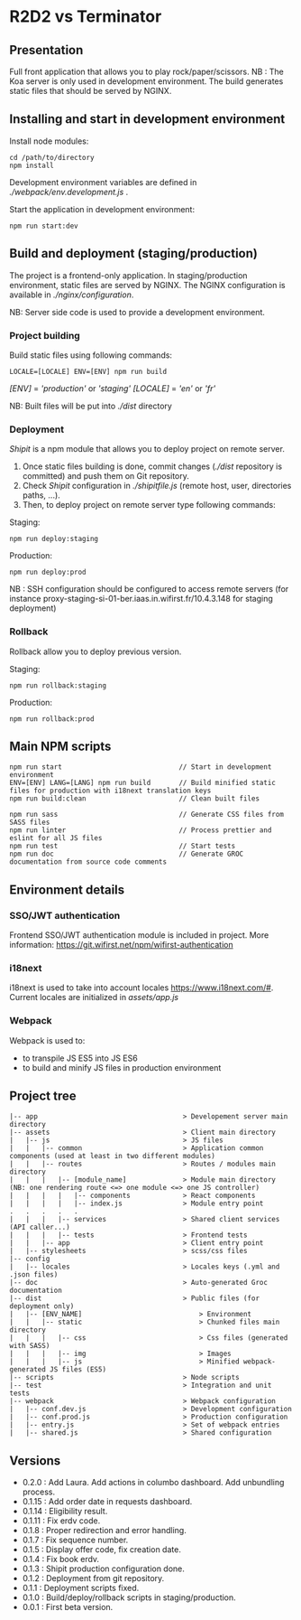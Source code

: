 # R2D2 vs Terminator

## Presentation

Full front application that allows you to play rock/paper/scissors.
NB : The Koa server is only used in development environment. The build generates static files that should be served by NGINX.


## Installing and start in development environment

Install node modules:

```
cd /path/to/directory
npm install
```
Development environment variables are defined in _./webpack/env.development.js_ .

Start the application in development environment:

```
npm run start:dev
```

## Build and deployment (staging/production)

The project is a frontend-only application.
In staging/production environment, static files are served by NGINX.
The NGINX configuration is available in _./nginx/configuration_.

NB: Server side code is used to provide a development environment.


### Project building

Build static files using following commands:

```
LOCALE=[LOCALE] ENV=[ENV] npm run build
```

_[ENV]_     = _'production'_ or _'staging'_
_[LOCALE]_  = _'en'_ or _'fr'_

NB: Built files will be put into _./dist_ directory


### Deployment

_Shipit_ is a npm module that allows you to deploy project on remote server.   

1. Once static files building is done, commit changes (_./dist_ repository is committed) and push them on Git repository.
2. Check _Shipit_ configuration in _./shipitfile.js_  (remote host, user, directories paths, ...).
3. Then, to deploy project on remote server type following commands:

Staging:
```
npm run deploy:staging
```

Production:
```
npm run deploy:prod
```

NB : SSH configuration should be configured to access remote servers (for instance proxy-staging-si-01-ber.iaas.in.wifirst.fr/10.4.3.148 for staging deployment)

### Rollback

Rollback allow you to deploy previous version.

Staging:
```
npm run rollback:staging
```

Production:
```
npm run rollback:prod
```



## Main NPM scripts

```
npm run start                             // Start in development environment
ENV=[ENV] LANG=[LANG] npm run build       // Build minified static files for production with i18next translation keys
npm run build:clean                       // Clean built files

npm run sass                              // Generate CSS files from SASS files
npm run linter                            // Process prettier and eslint for all JS files
npm run test                              // Start tests
npm run doc                               // Generate GROC documentation from source code comments
```


## Environment details

### SSO/JWT authentication

Frontend SSO/JWT authentication module is included in project. More information:
https://git.wifirst.net/npm/wifirst-authentication

### i18next

i18next is used to take into account locales https://www.i18next.com/#. Current
locales are initialized in _assets/app.js_

### Webpack

Webpack is used to:

* to transpile JS ES5 into JS ES6
* to build and minify JS files in production environment


## Project tree

```
|-- app                                    > Developement server main directory
|-- assets                                 > Client main directory
|   |-- js                                 > JS files
|   |   |-- common                         > Application common components (used at least in two different modules)
|   |   |-- routes                         > Routes / modules main directory
|   |   |   |-- [module_name]              > Module main directory (NB: one rendering route <=> one module <=> one JS controller)
|   |   |   |   |-- components             > React components
|   |   |   |   |-- index.js               > Module entry point
.   .   .   .   .
|   |   |   |-- services                   > Shared client services (API caller...)
|   |   |   |-- tests                      > Frontend tests
|   |   |-- app                            > Client entry point
|   |-- stylesheets                        > scss/css files
|-- config
|   |-- locales                            > Locales keys (.yml and .json files)
|-- doc                                    > Auto-generated Groc documentation
|-- dist                                   > Public files (for deployment only)
|   |-- [ENV_NAME]                             > Environment
|   |   |-- static                             > Chunked files main directory
|   |   |   |-- css                            > Css files (generated with SASS)
|   |   |   |-- img                            > Images
|   |   |   |-- js                             > Minified webpack-generated JS files (ES5)
|-- scripts                                > Node scripts
|-- test                                   > Integration and unit tests
|-- webpack                                > Webpack configuration
|   |-- conf.dev.js                        > Development configuration
|   |-- conf.prod.js                       > Production configuration
|   |-- entry.js                           > Set of webpack entries
|   |-- shared.js                          > Shared configuration
```

## Versions
* 0.2.0 : Add Laura. Add actions in columbo dashboard. Add unbundling process.
* 0.1.15 : Add order date in requests dashboard.
* 0.1.14 : Eligibility result.
* 0.1.11 : Fix erdv code.
* 0.1.8 : Proper redirection and error handling.
* 0.1.7 : Fix sequence number.
* 0.1.5 : Display offer code, fix creation date.
* 0.1.4 : Fix book erdv.
* 0.1.3 : Shipit production configuration done.
* 0.1.2 : Deployment from git repository.
* 0.1.1 : Deployment scripts fixed.
* 0.1.0 : Build/deploy/rollback scripts in staging/production.
* 0.0.1 : First beta version.
